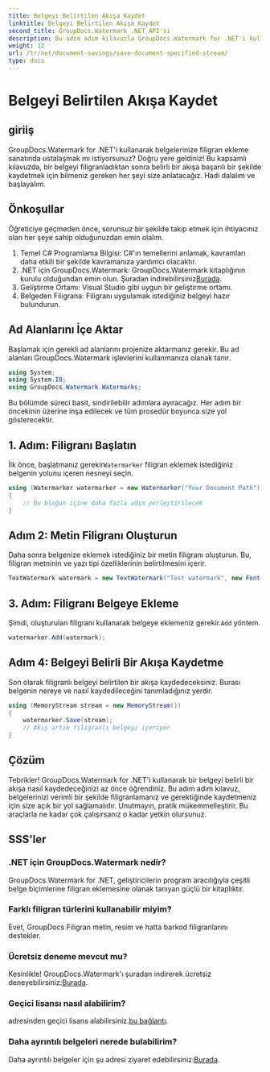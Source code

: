 ```yaml
---
title: Belgeyi Belirtilen Akışa Kaydet
linktitle: Belgeyi Belirtilen Akışa Kaydet
second_title: GroupDocs.Watermark .NET API'si
description: Bu adım adım kılavuzla GroupDocs.Watermark for .NET'i kullanarak bir belgeyi belirli bir akışa nasıl kaydedeceğinizi öğrenin. Her seviyedeki geliştiriciler için mükemmeldir.
weight: 12
url: /tr/net/document-savings/save-document-specified-stream/
type: docs
---
```

# Belgeyi Belirtilen Akışa Kaydet

## giriiş
GroupDocs.Watermark for .NET'i kullanarak belgelerinize filigran ekleme sanatında ustalaşmak mı istiyorsunuz? Doğru yere geldiniz! Bu kapsamlı kılavuzda, bir belgeyi filigranladıktan sonra belirli bir akışa başarılı bir şekilde kaydetmek için bilmeniz gereken her şeyi size anlatacağız. Hadi dalalım ve başlayalım.
## Önkoşullar
Öğreticiye geçmeden önce, sorunsuz bir şekilde takip etmek için ihtiyacınız olan her şeye sahip olduğunuzdan emin olalım.
1. Temel C# Programlama Bilgisi: C#'ın temellerini anlamak, kavramları daha etkili bir şekilde kavramanıza yardımcı olacaktır.
2.  .NET için GroupDocs.Watermark: GroupDocs.Watermark kitaplığının kurulu olduğundan emin olun. Şuradan indirebilirsiniz[Burada](https://releases.groupdocs.com/Watermark/net/).
3. Geliştirme Ortamı: Visual Studio gibi uygun bir geliştirme ortamı.
4. Belgeden Filigrana: Filigranı uygulamak istediğiniz belgeyi hazır bulundurun.
## Ad Alanlarını İçe Aktar
Başlamak için gerekli ad alanlarını projenize aktarmanız gerekir. Bu ad alanları GroupDocs.Watermark işlevlerini kullanmanıza olanak tanır.
```csharp
using System;
using System.IO;
using GroupDocs.Watermark.Watermarks;
```
Bu bölümde süreci basit, sindirilebilir adımlara ayıracağız. Her adım bir öncekinin üzerine inşa edilecek ve tüm prosedür boyunca size yol gösterecektir.
## 1. Adım: Filigranı Başlatın
 İlk önce, başlatmanız gerekir`Watermarker` filigran eklemek istediğiniz belgenin yolunu içeren nesneyi seçin.
```csharp
using (Watermarker watermarker = new Watermarker("Your Document Path"))
{
    // Bu bloğun içine daha fazla adım yerleştirilecek
}
```
## Adım 2: Metin Filigranı Oluşturun
Daha sonra belgenize eklemek istediğiniz bir metin filigranı oluşturun. Bu, filigran metninin ve yazı tipi özelliklerinin belirtilmesini içerir.
```csharp
TextWatermark watermark = new TextWatermark("Test watermark", new Font("Arial", 12));
```
## 3. Adım: Filigranı Belgeye Ekleme
 Şimdi, oluşturulan filigranı kullanarak belgeye eklemeniz gerekir.`Add` yöntem.
```csharp
watermarker.Add(watermark);
```
## Adım 4: Belgeyi Belirli Bir Akışa Kaydetme
Son olarak filigranlı belgeyi belirtilen bir akışa kaydedeceksiniz. Burası belgenin nereye ve nasıl kaydedileceğini tanımladığınız yerdir.
```csharp
using (MemoryStream stream = new MemoryStream())
{
    watermarker.Save(stream);
    // Akış artık filigranlı belgeyi içeriyor
}
```
## Çözüm
Tebrikler! GroupDocs.Watermark for .NET'i kullanarak bir belgeyi belirli bir akışa nasıl kaydedeceğinizi az önce öğrendiniz. Bu adım adım kılavuz, belgelerinizi verimli bir şekilde filigranlamanız ve gerektiğinde kaydetmeniz için size açık bir yol sağlamalıdır. Unutmayın, pratik mükemmelleştirir. Bu araçlarla ne kadar çok çalışırsanız o kadar yetkin olursunuz.
## SSS'ler
### .NET için GroupDocs.Watermark nedir?
GroupDocs.Watermark for .NET, geliştiricilerin program aracılığıyla çeşitli belge biçimlerine filigran eklemesine olanak tanıyan güçlü bir kitaplıktır.
### Farklı filigran türlerini kullanabilir miyim?
Evet, GroupDocs Filigran metin, resim ve hatta barkod filigranlarını destekler.
### Ücretsiz deneme mevcut mu?
 Kesinlikle! GroupDocs.Watermark'ı şuradan indirerek ücretsiz deneyebilirsiniz:[Burada](https://releases.groupdocs.com/).
### Geçici lisansı nasıl alabilirim?
 adresinden geçici lisans alabilirsiniz.[bu bağlantı](https://purchase.groupdocs.com/temporary-license/).
### Daha ayrıntılı belgeleri nerede bulabilirim?
 Daha ayrıntılı belgeler için şu adresi ziyaret edebilirsiniz:[Burada](https://tutorials.groupdocs.com/Watermark/net/).